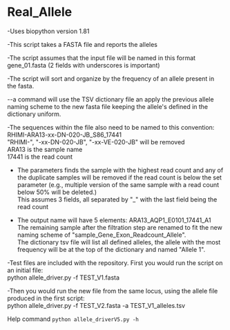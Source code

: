 # Real_Allele
-Uses biopython version 1.81    
  
-This script takes a FASTA file and reports the alleles     
  
-The script assumes that the input file will be named in this format  
gene_01.fasta (2 fields with underscores is important)    
  
-The script will sort and organize by the frequency of an allele present in the fasta.  
  
--a command will use the TSV dictionary file an apply the previous allele naming scheme to the new fasta file keeping the allele's defined in the dictionary uniform. 
  
-The sequences within the file also need to be named to this convention:  
 RHIMI-ARA13-xx-DN-020-JB_S86_17441     
"RHIMI-", "-xx-DN-020-JB", "-xx-VE-020-JB" will be removed  
 ARA13 is the sample name  
 17441 is the read count    
  
- The parameters finds the sample with the highest read count and any of the duplicate samples will be removed if the read count is below the set parameter (e.g., multiple version of the same sample with a read count below 50% will be deleted.)  
This assumes 3 fields, all separated by "_" with the last field being the read count  

- The output name will have 5 elements:
ARA13_AQP1_E0101_17441_A1  
The remaining sample after the filtration step are renamed to fit the new naming scheme of "sample_Gene_Exon_Readcount_Allele".  
The dictionary tsv file will list all defined alleles, the allele with the most frequency will be at the top of the dictionary and named "Allele 1". 
  
-Test files are included with the repository. First you would run the script on an initial file:  
python allele_driver.py -f TEST_V1.fasta  
  
-Then you would run the new file from the same locus, using the allele file produced in the first script:  
python allele_driver.py -f TEST_V2.fasta -a TEST_V1_alleles.tsv  

      
Help command `python allele_driverV5.py -h`
